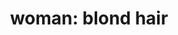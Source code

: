 ---
layout: people&body
title: "woman: blond hair"
emoji: woman_blond_hair
permalink: 👱‍♀️.html
image: assets/img/3moji/woman_blond_hair.png
---